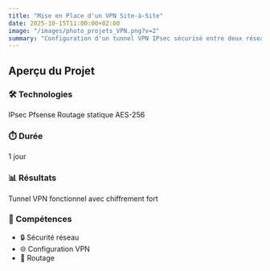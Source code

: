 ```yaml
---
title: "Mise en Place d'un VPN Site-à-Site"
date: 2025-10-15T11:00:00+02:00
image: "/images/photo_projets_VPN.png?v=2"
summary: "Configuration d'un tunnel VPN IPsec sécurisé entre deux réseaux distants."
---
```


## Aperçu du Projet

<div class="grid grid-cols-1 md:grid-cols-2 gap-6 mb-8">
  <div class="bg-white dark:bg-neutral-800 rounded-lg p-6 shadow-lg">
    <h3 class="!text-xl font-bold mb-4 flex items-center">
      <span class="mr-2">🛠️</span> Technologies
    </h3>
    <div class="flex flex-wrap gap-2">
      <span class="px-3 py-1 bg-blue-100 dark:bg-blue-900 text-blue-800 dark:text-blue-200 rounded-full text-sm font-medium">IPsec</span>
      <span class="px-3 py-1 bg-green-100 dark:bg-green-900 text-green-800 dark:text-green-200 rounded-full text-sm font-medium">Pfsense</span>
      <span class="px-3 py-1 bg-red-100 dark:bg-red-900 text-red-800 dark:text-red-200 rounded-full text-sm font-medium">Routage statique</span>
      <span class="px-3 py-1 bg-purple-100 dark:bg-purple-900 text-purple-800 dark:text-purple-200 rounded-full text-sm font-medium">AES-256</span>
    </div>
  </div>

  <div class="bg-white dark:bg-neutral-800 rounded-lg p-6 shadow-lg">
    <h3 class="!text-xl font-bold mb-4 flex items-center">
      <span class="mr-2">⏱️</span> Durée
    </h3>
    <p class="text-2xl font-bold text-gray-800 dark:text-gray-200">1 jour</p>
  </div>

  <div class="bg-white dark:bg-neutral-800 rounded-lg p-6 shadow-lg">
    <h3 class="!text-xl font-bold mb-4 flex items-center">
      <span class="mr-2">📊</span> Résultats
    </h3>
    <p class="text-green-600 dark:text-green-400 font-semibold">Tunnel VPN fonctionnel avec chiffrement fort</p>
  </div>

  <div class="bg-white dark:bg-neutral-800 rounded-lg p-6 shadow-lg">
    <h3 class="!text-xl font-bold mb-4 flex items-center">
      <span class="mr-2">🎯</span> Compétences
    </h3>
    <ul class="space-y-2">
      <li class="flex items-center">
        <span class="mr-2">🔒</span> Sécurité réseau
      </li>
      <li class="flex items-center">
        <span class="mr-2">🌐</span> Configuration VPN
      </li>
      <li class="flex items-center">
        <span class="mr-2">🔄</span> Routage
      </li>
    </ul>
  </div>
</div>
